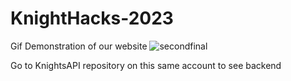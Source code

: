 # KnightHacks-2023

Gif Demonstration of our website
![secondfinal](https://github.com/Lewin-B/KnightHacks-2023/assets/108547383/18f45d62-65fd-4d24-bb3c-c6e20ac84faa)

Go to KnightsAPI repository on this same account to see backend

